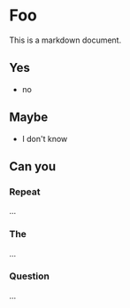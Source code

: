Foo
===

This is a markdown document.

Yes
---

* no

Maybe
-----

* I don't know

Can you
-------

### Repeat

...

### The

...

### Question

...
